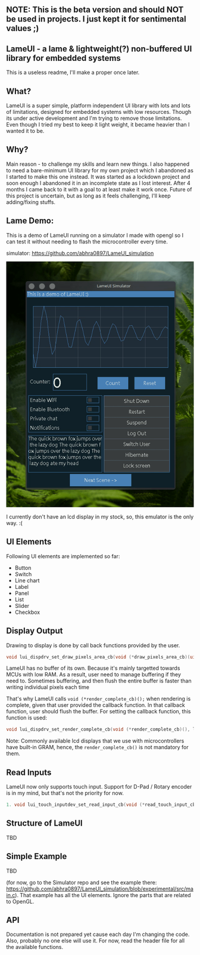 ## NOTE:  This is the beta version and should NOT be used in projects. I just kept it for sentimental values ;)


## LameUI - a lame & lightweight(?) non-buffered UI library for embedded systems

This is a useless readme, I'll make a proper once later.

## What?
LameUI is a super simple, platform independent UI library with lots and lots of limitations, designed for embedded systems with low resources. Though its under active development and I'm trying to remove those limitations. Even though I tried my best to keep it light weight, it became heavier than I wanted it to be.

## Why?
Main reason - to challenge my skills and learn new things. I also happened to need a bare-minimum UI library for my own project which I abandoned as I started to make this one instead. It was started as a lockdown project and soon enough I abandoned it in an incomplete state as I lost interest. After 4 months I came back to it with a goal to at least make it work once. Future of this project is uncertain, but as long as it feels challenging, I'll keep adding/fixing stuffs.

## Lame Demo:
This is a demo of LameUI running on a simulator I made with opengl so I can test it without needing to flash the microcontroller every time.

simulator: https://github.com/abhra0897/LameUI_simulation

![Example gif](lameUI_demo3.gif)

I currently don't have an lcd display in my stock, so, this emulator is the only way. :(

## UI Elements
Following UI elements are implemented so far:

- Button
- Switch
- Line chart
- Label
- Panel
- List
- Slider
- Checkbox


## Display Output
Drawing to display is done by call back functions provided by the user.

```C
void lui_dispdrv_set_draw_pixels_area_cb(void (*draw_pixels_area_cb)(uint16_t x, uint16_t y, uint16_t w, uint16_t h, uint16_t color), lui_dispdrv_t *dispdrv);
```

LameUI has no buffer of its own. Because it's mainly targetted towards MCUs with low RAM. As a result, user need to manage buffering if they need to. Sometimes buffering, and then flush the entire buffer is faster than writing individual pixels each time

That's why LameUI calls `void (*render_complete_cb)();` when rendering is complete, given that user provided the callback function. In that callback function, user should flush the buffer. For setting the callback function, this function is used:

```C
void lui_dispdrv_set_render_complete_cb(void (*render_complete_cb)(), lui_dispdrv_t *dispdrv)
```

Note: Commonly available lcd displays that we use with microcontrollers have built-in GRAM, hence, the `render_complete_cb()` is not mandatory for them.

## Read Inputs
LameUI now only supports touch input. Support for D-Pad / Rotary encoder is in my mind, but that's not the priority for now.

```C
1. void lui_touch_inputdev_set_read_input_cb(void (*read_touch_input_cb)(tLuiTouchInputData *inputdata), tLuiTouchInputDev *inputdev);
```

## Structure of LameUI
TBD

## Simple Example
TBD

(for now, go to the Simulator repo and see the example there: https://github.com/abhra0897/LameUI_simulation/blob/experimental/src/main.c). That example has all the UI elements. Ignore the parts that are related to OpenGL.

## API
Documentation is not prepared yet cause each day I'm changing the code. Also, probably no one else will use it. For now, read the header file for all the available functions.
